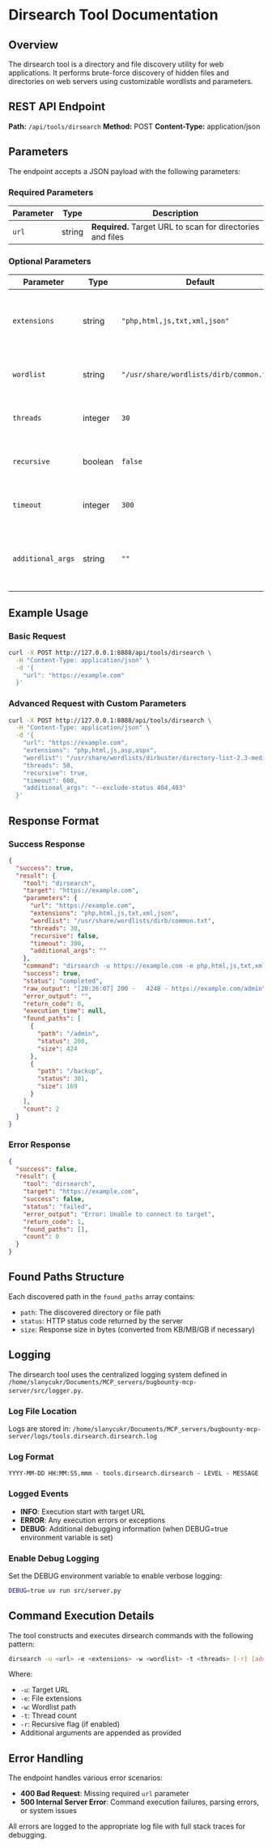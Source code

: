 # Dirsearch Tool Documentation

## Overview

The dirsearch tool is a directory and file discovery utility for web applications. It performs brute-force discovery of hidden files and directories on web servers using customizable wordlists and parameters.

## REST API Endpoint

**Path:** `/api/tools/dirsearch`
**Method:** POST
**Content-Type:** application/json

## Parameters

The endpoint accepts a JSON payload with the following parameters:

### Required Parameters

| Parameter | Type | Description |
|-----------|------|-------------|
| `url` | string | **Required.** Target URL to scan for directories and files |

### Optional Parameters

| Parameter | Type | Default | Description |
|-----------|------|---------|-------------|
| `extensions` | string | `"php,html,js,txt,xml,json"` | Comma-separated list of file extensions to search for |
| `wordlist` | string | `"/usr/share/wordlists/dirb/common.txt"` | Path to wordlist file for brute-forcing |
| `threads` | integer | `30` | Number of concurrent threads to use |
| `recursive` | boolean | `false` | Enable recursive directory scanning |
| `timeout` | integer | `300` | Timeout in seconds for the entire scan |
| `additional_args` | string | `""` | Additional command-line arguments to pass to dirsearch |

## Example Usage

### Basic Request
```bash
curl -X POST http://127.0.0.1:8888/api/tools/dirsearch \
  -H "Content-Type: application/json" \
  -d '{
    "url": "https://example.com"
  }'
```

### Advanced Request with Custom Parameters
```bash
curl -X POST http://127.0.0.1:8888/api/tools/dirsearch \
  -H "Content-Type: application/json" \
  -d '{
    "url": "https://example.com",
    "extensions": "php,html,js,asp,aspx",
    "wordlist": "/usr/share/wordlists/dirbuster/directory-list-2.3-medium.txt",
    "threads": 50,
    "recursive": true,
    "timeout": 600,
    "additional_args": "--exclude-status 404,403"
  }'
```

## Response Format

### Success Response
```json
{
  "success": true,
  "result": {
    "tool": "dirsearch",
    "target": "https://example.com",
    "parameters": {
      "url": "https://example.com",
      "extensions": "php,html,js,txt,xml,json",
      "wordlist": "/usr/share/wordlists/dirb/common.txt",
      "threads": 30,
      "recursive": false,
      "timeout": 300,
      "additional_args": ""
    },
    "command": "dirsearch -u https://example.com -e php,html,js,txt,xml,json -w /usr/share/wordlists/dirb/common.txt -t 30",
    "success": true,
    "status": "completed",
    "raw_output": "[20:26:07] 200 -   424B - https://example.com/admin\n[20:26:08] 301 -   169B - https://example.com/backup",
    "error_output": "",
    "return_code": 0,
    "execution_time": null,
    "found_paths": [
      {
        "path": "/admin",
        "status": 200,
        "size": 424
      },
      {
        "path": "/backup",
        "status": 301,
        "size": 169
      }
    ],
    "count": 2
  }
}
```

### Error Response
```json
{
  "success": false,
  "result": {
    "tool": "dirsearch",
    "target": "https://example.com",
    "success": false,
    "status": "failed",
    "error_output": "Error: Unable to connect to target",
    "return_code": 1,
    "found_paths": [],
    "count": 0
  }
}
```

## Found Paths Structure

Each discovered path in the `found_paths` array contains:

- `path`: The discovered directory or file path
- `status`: HTTP status code returned by the server
- `size`: Response size in bytes (converted from KB/MB/GB if necessary)

## Logging

The dirsearch tool uses the centralized logging system defined in `/home/slanycukr/Documents/MCP_servers/bugbounty-mcp-server/src/logger.py`.

### Log File Location
Logs are stored in: `/home/slanycukr/Documents/MCP_servers/bugbounty-mcp-server/logs/tools.dirsearch.dirsearch.log`

### Log Format
```
YYYY-MM-DD HH:MM:SS,mmm - tools.dirsearch.dirsearch - LEVEL - MESSAGE
```

### Logged Events
- **INFO**: Execution start with target URL
- **ERROR**: Any execution errors or exceptions
- **DEBUG**: Additional debugging information (when DEBUG=true environment variable is set)

### Enable Debug Logging
Set the DEBUG environment variable to enable verbose logging:
```bash
DEBUG=true uv run src/server.py
```

## Command Execution Details

The tool constructs and executes dirsearch commands with the following pattern:
```bash
dirsearch -u <url> -e <extensions> -w <wordlist> -t <threads> [-r] [additional_args]
```

Where:
- `-u`: Target URL
- `-e`: File extensions
- `-w`: Wordlist path
- `-t`: Thread count
- `-r`: Recursive flag (if enabled)
- Additional arguments are appended as provided

## Error Handling

The endpoint handles various error scenarios:
- **400 Bad Request**: Missing required `url` parameter
- **500 Internal Server Error**: Command execution failures, parsing errors, or system issues

All errors are logged to the appropriate log file with full stack traces for debugging.

